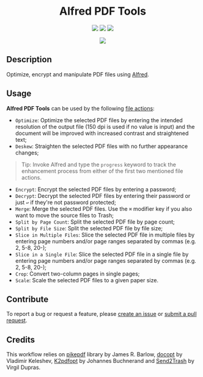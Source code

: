 <h1 align="center">Alfred PDF Tools</h1>

<p align="center">
  <a href="https://github.com/xilopaint/alfred-pdf-tools/releases/latest">
  <img src="https://img.shields.io/github/v/release/xilopaint/alfred-pdf-tools"></a>
  <a href="https://github.com/xilopaint/alfred-pdf-tools/releases">
  <img src="https://img.shields.io/github/downloads/xilopaint/alfred-pdf-tools/total"></a>
  <a href="https://github.com/xilopaint/alfred-pdf-tools/blob/main/LICENSE.md">
  <img src="https://img.shields.io/github/license/xilopaint/alfred-pdf-tools"></a>
</p>

<p align="center">
  <img src="src/icon.png">
</p>

## Description

Optimize, encrypt and manipulate PDF files using [Alfred][1].

## Usage

**Alfred PDF Tools** can be used by the following [file actions][2]:

* `Optimize`: Optimize the selected PDF files by entering the intended
  resolution of the output file (150 dpi is used if no value is input) and the
  document will be improved with increased contrast and straightened text;
* `Deskew`: Straighten the selected PDF files with no further appearance changes;

> Tip: Invoke Alfred and type the `progress` keyword to track the enhancement
> process from either of the first two mentioned file actions.

* `Encrypt`: Encrypt the selected PDF files by entering a password;
* `Decrypt`: Decrypt the selected PDF files by entering their password or just
  `↩` if they're not password protected;
* `Merge`: Merge the selected PDF files. Use the `⌘` modifier key if you also
  want to move the source files to Trash;
* `Split by Page Count`: Split the selected PDF file by page count;
* `Split by File Size`: Split the selected PDF file by file size;
* `Slice in Multiple Files`: Slice the selected PDF file in multiple files by
   entering page numbers and/or page ranges separated by commas (e.g. 2, 5-8, 20-);
* `Slice in a Single File`: Slice the selected PDF file in a single file by
  entering page numbers and/or page ranges separated by commas (e.g. 2, 5-8, 20-);
* `Crop`: Convert two-column pages in single pages;
* `Scale`: Scale the selected PDF files to a given paper size.

## Contribute

To report a bug or request a feature, please [create an issue][3] or [submit a
pull request][4].

## Credits

This workflow relies on [pikepdf][5] library by James R. Barlow, [docopt][6] by
Vladimir Keleshev, [K2pdfopt][7] by Johannes Buchnerand and [Send2Trash][8] by
Virgil Dupras.

[1]:http://www.alfredapp.com/
[2]:https://www.alfredapp.com/blog/tips-and-tricks/file-actions-from-alfred-or-finder/
[3]:https://github.com/xilopaint/alfred-pdf-tools/issues
[4]:https://github.com/xilopaint/alfred-pdf-tools/pulls
[5]:https://github.com/pikepdf/pikepdf
[6]:https://github.com/docopt/docopt
[7]:http://www.willus.com/k2pdfopt/
[8]:https://github.com/hsoft/send2trash
